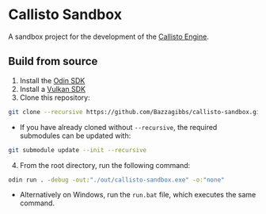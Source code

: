 # Callisto Sandbox

A sandbox project for the development of the [Callisto Engine](https://github.com/bazzagibbs/callisto).

## Build from source

1. Install the [Odin SDK](https://odin-lang.org/docs/install/)
2. Install a [Vulkan SDK](https://vulkan.lunarg.com/)
3. Clone this repository:
```sh
git clone --recursive https://github.com/Bazzagibbs/callisto-sandbox.git
```
- If you have already cloned without `--recursive`, the required submodules can be updated with: 
```sh
git submodule update --init --recursive
```
4. From the root directory, run the following command:
```sh
odin run . -debug -out:"./out/callisto-sandbox.exe" -o:"none"
```
- Alternatively on Windows, run the `run.bat` file, which executes the same command.
